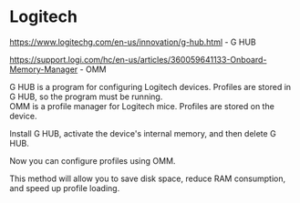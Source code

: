 # Logitech
https://www.logitechg.com/en-us/innovation/g-hub.html - G HUB

https://support.logi.com/hc/en-us/articles/360059641133-Onboard-Memory-Manager - OMM

G HUB is a program for configuring Logitech devices. Profiles are stored in G HUB, so the program must be running.\
OMM is a profile manager for Logitech mice. Profiles are stored on the device.

Install G HUB, activate the device's internal memory, and then delete G HUB.

Now you can configure profiles using OMM.

This method will allow you to save disk space, reduce RAM consumption, and speed up profile loading.